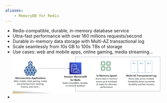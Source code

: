 ```yaml
---
aliases:
	- MemoryDB for Redis
---
```

- Redis-compatible, durable, in-memory database service
- Ultra-fast performance with over 160 millions requests/second
- Durable in-memory data storage with Multi-AZ transactional log
- Scale seamlessly from 10s GB to 100s TBs of storage
- Use cases: web and mobile apps, online gaming, media streaming...![Screenshot 2023-06-15 at 7.34.53 PM](../images%201/Screenshot%202023-06-15%20at%207.34.53%20PM.png)
- 